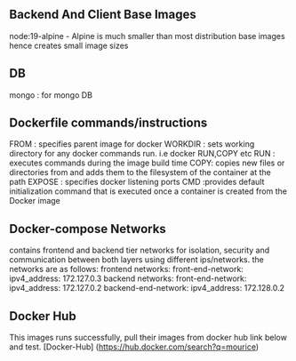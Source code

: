 ## Backend And Client Base Images
 node:19-alpine - Alpine  is much smaller than most distribution base images hence creates small image sizes

## DB
  mongo : for mongo DB

## Dockerfile commands/instructions 

 FROM : specifies parent image for docker 
 WORKDIR : sets working directory for any docker commands run. i.e docker RUN,COPY etc
 RUN : executes commands during the image build time
 COPY: copies new files or directories from <src> and adds them to the filesystem of the container at the 
    path <dest> 
 EXPOSE : specifies docker listening ports
 CMD :provides  default initialization command that is executed once a container is created from the Docker image

## Docker-compose Networks

contains frontend and backend tier networks for isolation, security and communication between both layers using different ips/networks.
the networks are as follows:
 frontend
  networks:
      front-end-network:
        ipv4_address: 172.127.0.3
 backend
  networks:
      front-end-network:
        ipv4_address: 172.127.0.2
      backend-end-network:
        ipv4_address: 172.128.0.2



## Docker Hub

This images runs successfully, pull their images from docker hub link below and test.
 [Docker-Hub] (https://hub.docker.com/search?q=mourice)